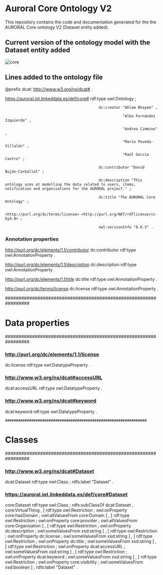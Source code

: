 # Auroral Core Ontology V2

This repository contains the code and documentation generated for the the AURORAL Core ontology V2 (Dataset entity added).

## Current version of the ontology model with the Dataset entity added

![core](https://github.com/morelab/auroral-core-ontology-v2/blob/master/diagrams/core-dataset.png)

## Lines added to the ontology file

@prefix dcat: <http://www.w3.org/ns/dcat#> .

<https://auroral.iot.linkeddata.es/def/core#> rdf:type owl:Ontology ;

                                               dc:creator "Ahlem Rhayem" ,

                                                          "Alba Fernández Izquierdo" ,

                                                          "Andrea Cimmino" ,

                                                          "María Poveda-Villalón" ,

                                                          "Raúl García Castro" ;

                                               dc:contributor "David Buján-Carballal" ;

                                               dc:description "This ontology aims at modelling the data related to users, items, notification and organisations for the AURORAL project." ;

                                               dc:title "The AURORAL Core Ontology" ;

                                               <http://purl.org/dc/terms/license> <http://purl.org/NET/rdflicense/cc-by4.0> ;

                                               owl:versionInfo "0.0.3" .


### Annotation properties

http://purl.org/dc/elements/1.1/contributor
dc:contributor rdf:type owl:AnnotationProperty .

http://purl.org/dc/elements/1.1/description
dc:description rdf:type owl:AnnotationProperty .

http://purl.org/dc/elements/1.1/title
dc:title rdf:type owl:AnnotationProperty .

http://purl.org/dc/terms/license
dc:license rdf:type owl:AnnotationProperty .



#################################################################
#    Data properties
#################################################################

###  http://purl.org/dc/elements/1.1/license
dc:license rdf:type owl:DatatypeProperty .


###  http://www.w3.org/ns/dcat#accessURL
dcat:accessURL rdf:type owl:DatatypeProperty .


###  http://www.w3.org/ns/dcat#keyword
dcat:keyword rdf:type owl:DatatypeProperty .



	#################################################################
#    Classes
#################################################################

###  http://www.w3.org/ns/dcat#Dataset
dcat:Dataset rdf:type owl:Class ;
             rdfs:label "Dataset" .

###  https://auroral.iot.linkeddata.es/def/core#Dataset
core:Dataset rdf:type owl:Class ;
             rdfs:subClassOf dcat:Dataset ,
                             core:VirtualThing ,
                             [ rdf:type owl:Restriction ;
                               owl:onProperty core:hasDomain ;
                               owl:allValuesFrom core:Domain
                             ] ,
                             [ rdf:type owl:Restriction ;
                               owl:onProperty core:provider ;
                               owl:allValuesFrom core:Organisation
                             ] ,
                             [ rdf:type owl:Restriction ;
                               owl:onProperty dc:description ;
                               owl:someValuesFrom xsd:string
                             ] ,
                             [ rdf:type owl:Restriction ;
                               owl:onProperty dc:license ;
                               owl:someValuesFrom xsd:string
                             ] ,
                             [ rdf:type owl:Restriction ;
                               owl:onProperty dc:title ;
                               owl:someValuesFrom xsd:string
                             ] ,
                             [ rdf:type owl:Restriction ;
                               owl:onProperty dcat:accessURL ;
                               owl:someValuesFrom xsd:string
                             ] ,
                             [ rdf:type owl:Restriction ;
                               owl:onProperty dcat:keyword ;
                               owl:someValuesFrom xsd:string
                             ] ,
                             [ rdf:type owl:Restriction ;
                               owl:onProperty core:visibility ;
                               owl:someValuesFrom xsd:boolean
                             ] ;
             rdfs:label "Dataset" .